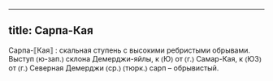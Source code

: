 
---
title: Сарпа-Кая
---
Сарпа-⟦Кая⟧
: скальная ступень с высокими ребристыми обрывами. Выступ ⦅ю-зап.⦆ склона Демерджи-яйлы, к ⦅Ю⦆ от ⦅г.⦆ Самар-Кая, к ⦅ЮЗ⦆ от ⦅г.⦆ Северная Демерджи ⦅ср.⦆ ⦅тюрк.⦆ сарп – обрывистый.
